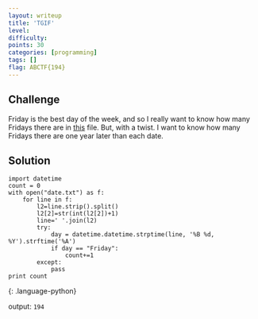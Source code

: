 ```yaml
---
layout: writeup
title: 'TGIF'
level:
difficulty:
points: 30
categories: [programming]
tags: []
flag: ABCTF{194}
---
```

## Challenge

Friday is the best day of the week, and so I really want to know how
many Fridays there are in [this](writeupfiles/date.txt) file. But, with
a twist. I want to know how many Fridays there are one year later than
each date.

## Solution

    import datetime
    count = 0
    with open("date.txt") as f:
        for line in f:
            l2=line.strip().split()
            l2[2]=str(int(l2[2])+1)
            line=' '.join(l2)
            try:
                day = datetime.datetime.strptime(line, '%B %d, %Y').strftime('%A')
                if day == "Friday":
                    count+=1
            except:
                pass
    print count
{: .language-python}

output: `194`
